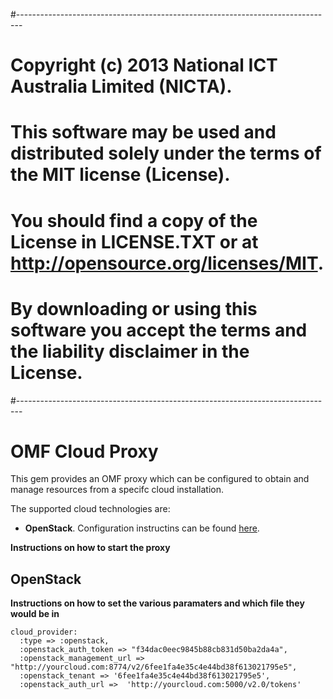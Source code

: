 #-------------------------------------------------------------------------------
# Copyright (c) 2013 National ICT Australia Limited (NICTA).
# This software may be used and distributed solely under the terms of the MIT license (License).
# You should find a copy of the License in LICENSE.TXT or at http://opensource.org/licenses/MIT.
# By downloading or using this software you accept the terms and the liability disclaimer in the License.
#-------------------------------------------------------------------------------
# OMF Cloud Proxy

This gem provides an OMF proxy which can be configured to obtain and manage 
resources from a specifc cloud installation.

The supported cloud technologies are:

* **OpenStack**. Configuration instructins can be found [here](#openstack).

__Instructions on how to start the proxy__

## OpenStack <a id="widgets"/>

__Instructions on how to set the various paramaters and which file they would be in__

    cloud_provider:
      :type => :openstack,
      :openstack_auth_token => "f34dac0eec9845b88cb831d50ba2da4a",
      :openstack_management_url => "http://yourcloud.com:8774/v2/6fee1fa4e35c4e44bd38f613021795e5",
      :openstack_tenant => '6fee1fa4e35c4e44bd38f613021795e5',
      :openstack_auth_url =>  'http://yourcloud.com:5000/v2.0/tokens'


